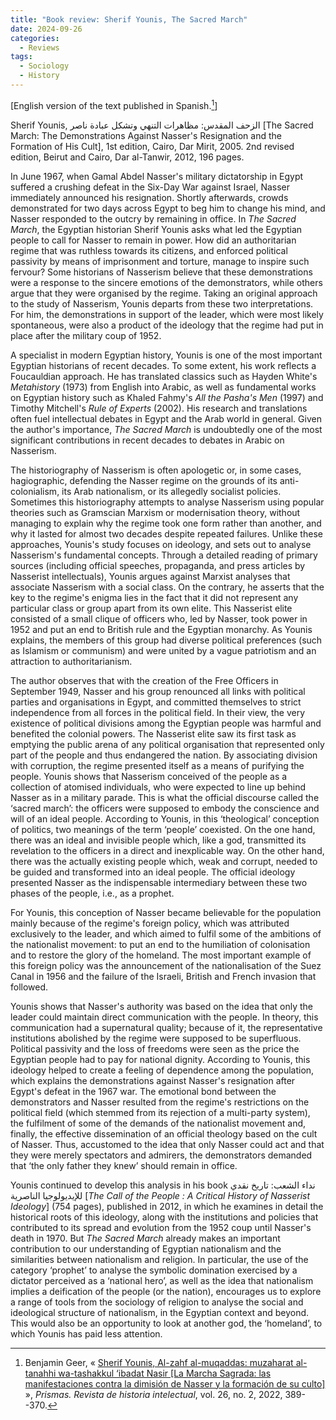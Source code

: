 ```yaml
---
title: "Book review: Sherif Younis, The Sacred March"
date: 2024-09-26
categories:
  - Reviews
tags:
  - Sociology
  - History
---
```


\[English version of the text published in Spanish.[^Geer]\]

Sherif Younis, الزحف المقدس: مظاهرات التنهي وتشكل عبادة ناصر [The Sacred March: The Demonstrations Against Nasser's Resignation and the Formation of His Cult], 1st edition, Cairo, Dar Mirit, 2005. 2nd revised edition, Beirut and Cairo, Dar al-Tanwir, 2012, 196 pages.

In June 1967, when Gamal Abdel Nasser's military dictatorship in Egypt suffered a crushing defeat in the Six-Day War against Israel, Nasser immediately announced his resignation. Shortly afterwards, crowds demonstrated for two days across Egypt to beg him to change his mind, and Nasser responded to the outcry by remaining in office. In *The Sacred March*, the Egyptian historian Sherif Younis asks what led the Egyptian people to call for Nasser to remain in power. How did an authoritarian regime that was ruthless towards its citizens, and enforced political passivity by means of imprisonment and torture, manage to inspire such fervour? Some historians of Nasserism believe that these demonstrations were a response to the sincere emotions of the demonstrators, while others argue that they were organised by the regime. Taking an original approach to the study of Nasserism, Younis departs from these two interpretations. For him, the demonstrations in support of the leader, which were most likely spontaneous, were also a product of the ideology that the regime had put in place after the military coup of 1952.

A specialist in modern Egyptian history, Younis is one of the most important Egyptian historians of recent decades. To some extent, his work reflects a Foucauldian approach. He has translated classics such as Hayden White's *Metahistory* (1973) from English into Arabic, as well as fundamental works on Egyptian history such as Khaled Fahmy's *All the Pasha's Men* (1997) and Timothy Mitchell's *Rule of Experts* (2002). His research and translations often fuel intellectual debates in Egypt and the Arab world in general. Given the author's importance, *The Sacred March* is undoubtedly one of the most significant contributions in recent decades to debates in Arabic on Nasserism.

The historiography of Nasserism is often apologetic or, in some cases, hagiographic, defending the Nasser regime on the grounds of its anti-colonialism, its Arab nationalism, or its allegedly socialist policies. Sometimes this historiography attempts to analyse Nasserism using popular theories such as Gramscian Marxism or modernisation theory, without managing to explain why the regime took one form rather than another, and why it lasted for almost two decades despite repeated failures. Unlike these approaches, Younis's study focuses on ideology, and sets out to analyse Nasserism's fundamental concepts. Through a detailed reading of primary sources (including official speeches, propaganda, and press articles by Nasserist intellectuals), Younis argues against Marxist analyses that associate Nasserism with a social class. On the contrary, he asserts that the key to the regime's enigma lies in the fact that it did not represent any particular class or group apart from its own elite. This Nasserist elite consisted of a small clique of officers who, led by Nasser, took power in 1952 and put an end to British rule and the Egyptian monarchy. As Younis explains, the members of this group had diverse political preferences (such as Islamism or communism) and were united by a vague patriotism and an attraction to authoritarianism.

The author observes that with the creation of the Free Officers in September 1949, Nasser and his group renounced all links with political parties and organisations in Egypt, and committed themselves to strict independence from all forces in the political field. In their view, the very existence of political divisions among the Egyptian people was harmful and benefited the colonial powers. The Nasserist elite saw its first task as emptying the public arena of any political organisation that represented only part of the people and thus endangered the nation. By associating division with corruption, the regime presented itself as a means of purifying the people. Younis shows that Nasserism conceived of the people as a collection of atomised individuals, who were expected to line up behind Nasser as in a military parade. This is what the official discourse called the ‘sacred march’: the officers were supposed to embody the conscience and will of an ideal people. According to Younis, in this ‘theological’ conception of politics, two meanings of the term ‘people’ coexisted. On the one hand, there was an ideal and invisible people which, like a god, transmitted its revelation to the officers in a direct and inexplicable way. On the other hand, there was the actually existing people which, weak and corrupt, needed to be guided and transformed into an ideal people. The official ideology presented Nasser as the indispensable intermediary between these two phases of the people, i.e., as a prophet.

For Younis, this conception of Nasser became believable for the population mainly because of the regime's foreign policy, which was attributed exclusively to the leader, and which aimed to fulfil some of the ambitions of the nationalist movement: to put an end to the humiliation of colonisation and to restore the glory of the homeland. The most important example of this foreign policy was the announcement of the nationalisation of the Suez Canal in 1956 and the failure of the Israeli, British and French invasion that followed.

Younis shows that Nasser's authority was based on the idea that only the leader could maintain direct communication with the people. In theory, this communication had a supernatural quality; because of it, the representative institutions abolished by the regime were supposed to be superfluous. Political passivity and the loss of freedoms were seen as the price the Egyptian people had to pay for national dignity. According to Younis, this ideology helped to create a feeling of dependence among the population, which explains the demonstrations against Nasser's resignation after Egypt's defeat in the 1967 war. The emotional bond between the demonstrators and Nasser resulted from the regime's restrictions on the political field (which stemmed from its rejection of a multi-party system), the fulfilment of some of the demands of the nationalist movement and, finally, the effective dissemination of an official theology based on the cult of Nasser. Thus, accustomed to the idea that only Nasser could act and that they were merely spectators and admirers, the demonstrators demanded that ‘the only father they knew’ should remain in office.

Younis continued to develop this analysis in his book نداء الشعب: تاريخ نقدي للإيديولوجيا الناصرية \[*The Call of the People : A Critical History of Nasserist Ideology*\] (754 pages), published in 2012, in which he examines in detail the historical roots of this ideology, along with the institutions and policies that contributed to its spread and evolution from the 1952 coup until Nasser's death in 1970. But *The Sacred March* already makes an important contribution to our understanding of Egyptian nationalism and the similarities between nationalism and religion. In particular, the use of the category ‘prophet’ to analyse the symbolic domination exercised by a dictator perceived as a ‘national hero’, as well as the idea that nationalism implies a deification of the people (or the nation), encourages us to explore a range of tools from the sociology of religion to analyse the social and ideological structure of nationalism, in the Egyptian context and beyond. This would also be an opportunity to look at another god, the ‘homeland’, to which Younis has paid less attention.

[^Geer]: Benjamin Geer, « [Sherif Younis, Al-zahf al-muqaddas: muzaharat al-tanahhi wa-tashakkul ‘ibadat Nasir \[La Marcha Sagrada: las manifestaciones contra la dimisión de Nasser y la formación de su culto\]](https://prismas.unq.edu.ar/OJS/index.php/Prismas/article/view/1350/1803) », *Prismas. Revista de historia intelectual*, vol. 26, no. 2, 2022, 389--370.